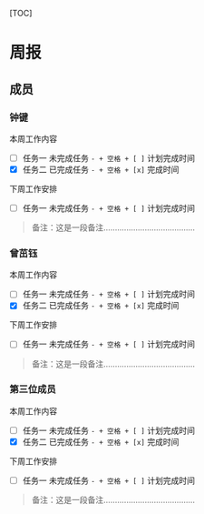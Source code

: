 [TOC]

# 周报

## 成员

### 钟键

本周工作内容

- [ ] 任务一 未完成任务 `- + 空格 + [ ]` 计划完成时间
- [x] 任务二 已完成任务 `- + 空格 + [x]` 完成时间

下周工作安排

- [ ] 任务一 未完成任务 `- + 空格 + [ ]` 计划完成时间

> 备注：这是一段备注........................................

### 曾茁钰

本周工作内容

- [ ] 任务一 未完成任务 `- + 空格 + [ ]` 计划完成时间
- [x] 任务二 已完成任务 `- + 空格 + [x]` 完成时间

下周工作安排

- [ ] 任务一 未完成任务 `- + 空格 + [ ]` 计划完成时间

> 备注：这是一段备注........................................

### 第三位成员

本周工作内容

- [ ] 任务一 未完成任务 `- + 空格 + [ ]` 计划完成时间
- [x] 任务二 已完成任务 `- + 空格 + [x]` 完成时间

下周工作安排

- [ ] 任务一 未完成任务 `- + 空格 + [ ]` 计划完成时间

> 备注：这是一段备注........................................
